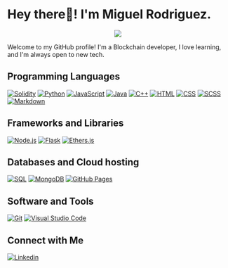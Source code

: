 # Hey there👋! I'm Miguel Rodriguez.

<p align="center">
  <a align="center" href="https://github.com/DenverCoder1/readme-typing-svg">
    <img src="https://readme-typing-svg.herokuapp.com?font=IBM+Plex+Sans&color=FF0000&size=25&lines=Welcome+to+my+GitHub+Profile!;I'm+a+FullStack+Developer;I'm+a+Blockchain+Developer;Feel+free+to+contact+me" />
  </a>
</p>
<p>Welcome to my GitHub profile! I'm a Blockchain developer, I love learning, and I'm always open to new tech.</p>


## Programming Languages

<p>
    <a href="#"><img alt="Solidity" src="https://img.shields.io/badge/Solidity%20-%23363636.svg?logo=solidity&logoColor=white"></a>
    <a href="#"><img alt="Python" src="https://img.shields.io/badge/Python%20-%233776AB.svg?logo=python&logoColor=white"></a>
    <a href="#"><img alt="JavaScript" src="https://img.shields.io/badge/JavaScript%20-%23F7DF1E.svg?logo=javascript&logoColor=black"></a>
    <a href="#"><img alt="Java" src="https://img.shields.io/badge/Java%20-%23ED8B00.svg?logo=java&logoColor=white"></a>
    <a href="#"><img alt="C++" src="https://img.shields.io/badge/C++%20-%2300599C.svg?logo=c%2B%2B&logoColor=white"></a>
    <a href="#"><img alt="HTML" src="https://img.shields.io/badge/HTML%20-%23E34F26.svg?logo=html5&logoColor=white"></a>
    <a href="#"><img alt="CSS" src="https://img.shields.io/badge/CSS%20-%231572B6.svg?logo=css3&logoColor=white"></a>
    <a href="#"><img alt="SCSS" src="https://img.shields.io/badge/SCSS%20-%23CC6699.svg?logo=sass&logoColor=white"></a>
    <a href="#"><img alt="Markdown" src="https://img.shields.io/badge/Markdown-%23000000.svg?logo=markdown&logoColor=white"></a>
</p>

## Frameworks and Libraries
<p>
    <a href="#"><img alt="Node.js" src="https://img.shields.io/badge/Node.js%20-%23339933.svg?logo=node.js&logoColor=white"></a>    
    <a href="#"><img alt="Flask" src="https://img.shields.io/badge/Flask%20-%23000.svg?logo=flask&logoColor=white"></a>
    <a href="#"><img alt="Ethers.js" src="https://img.shields.io/badge/Ethers.js-%234845F1.svg?style=flat&logo=ethereum&logoColor=white"></a>

</p>


## Databases and Cloud hosting

<p>
    <a href="#"><img alt="SQL" src="https://img.shields.io/badge/SQL-%2300758F.svg?style=flat&logo=mysql&logoColor=white"></a>
    <a href="#"><img alt="MongoDB" src="https://img.shields.io/badge/MongoDB-%2347A248.svg?style=flat&logo=mongodb&logoColor=white"></a>
    <a href="#"><img alt="GitHub Pages" src="https://img.shields.io/badge/GitHub%20Pages-%23327FC7.svg?logo=github&logoColor=white"></a>

</p> 

## Software and Tools
<p>
  <a href="#"><img alt="Git" src="https://img.shields.io/badge/Git%20-%23F05033.svg?logo=git&logoColor=white"></a>
  <a href="#"><img alt="Visual Studio Code" src="https://img.shields.io/badge/Visual%20Studio%20Code-0078d7.svg?logo=visual-studio-code&logoColor=white"></a>
</p>

## Connect with Me


<p>
  <a href="https://www.linkedin.com/in/miguel-rodriguez-valencia-221066269"><img alt="Linkedin" title="Miguel Rodriguez Linkedin" src="https://img.shields.io/badge/LinkedIn-0077B5?style=for-the-badge&logo=linkedin&logoColor=white"></a>
</p>
  
